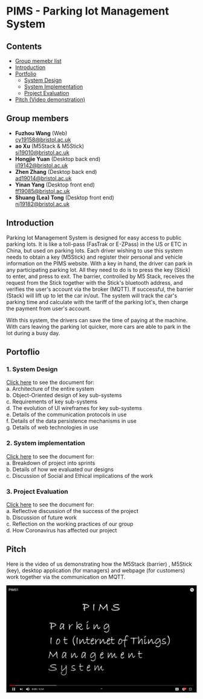 # PIMS - Parking Iot Management System

## Contents
* [Group memebr list](#_group)
* [Introduction](#_intro)
* [Portfolio](#_portfolio)
    - [System Design](#_design)
    - [System Implementation](#_implementation)
    - [Project Evaluation](#_evaluation)
* [Pitch (Video demonstration)](#_video)

<a name="_group"></a>

## Group members
* __Fuzhou Wang__ (Web)\
  cy19158@bristol.ac.uk
* __ao Xu__ (M5Stack & M5Stick)\
  si19010@bristol.ac.uk
* __Hongjie Yuan__ (Desktop back end)\
  ii19142@bristol.ac.uk
* __Zhen Zhang__ (Desktop back end)\
  ad19014@bristol.ac.uk
* __Yinan Yang__ (Desktop front end)\
  ff19085@bristol.ac.uk
* __Shuang (Lea) Tong__ (Desktop front end)\
  nj19182@bristol.ac.uk

<a name="_intro"></a>

## Introduction
Parking Iot Management System is designed for easy access to public
parking lots. It is like a toll-pass (FasTrak or E-ZPass) in the US 
or ETC in China, but used on parking lots.
Each driver wishing to use this system needs to obtain a
key (M5Stick) and register their personal and vehicle information on
the PIMS website. With a key in hand, the driver can park in any
participating parking lot. All they need to do is to press the key (Stick)
to enter, and press to exit. The barrier, controlled by M5 Stack, receives
the request from the Stick together with the Stick's bluetooth address, and 
verifies the user's account via the broker
(MQTT). If successful, the barrier (Stack) will lift up to let the car 
in/out. The system will track the car's parking time and calculate with the 
tariff of the parking lot's, then charge the payment from user's account.

With this system, the drivers can save the time of paying at the machine.
With cars leaving the parking lot quicker, more cars are able to park in
the lot during a busy day.

<a name="_portfolio"></a>

## Portoflio

<a name="_design"></a>

### 1. System Design
[Click here](Report/System_design/README.md) to see the document for:\
a. Architecture of the entire system\
b. Object-Oriented design of key sub-systems\
c. Requirements of key sub-systems\
d. The evolution of UI wireframes for key sub-systems\
e. Details of the communication protocols in use\
f. Details of the data persistence mechanisms in use\
g. Details of web technologies in use

<a name="_implementation"></a>

### 2. System implementation
[Click here](Report/System_implementation/README.md) to see the document for:\
a. Breakdown of project into sprints\
b. Details of how we evaluated our designs\
c. Discussion of Social and Ethical implications of the work

<a name="_evaluation"></a>

### 3. Project Evaluation
[Click here](Report/Project_evaluation/README.md) to see the document for:\
a. Reflective discussion of the success of the project\
b. Discussion of future work\
c. Reflection on the working practices of our group\
d. How Coronavirus has affected our project

<a name="_video"></a>

## Pitch
Here is the video of us demonstrating how the M5Stack (barrier)
, M5Stick (key), desktop application (for managers) and webpage (for customers) 
work together via the communication on MQTT.

[![Video thumbnail](Report/Video%20thumbnail.png)](https://youtu.be/KG43DJtVy-I "PIMS")
